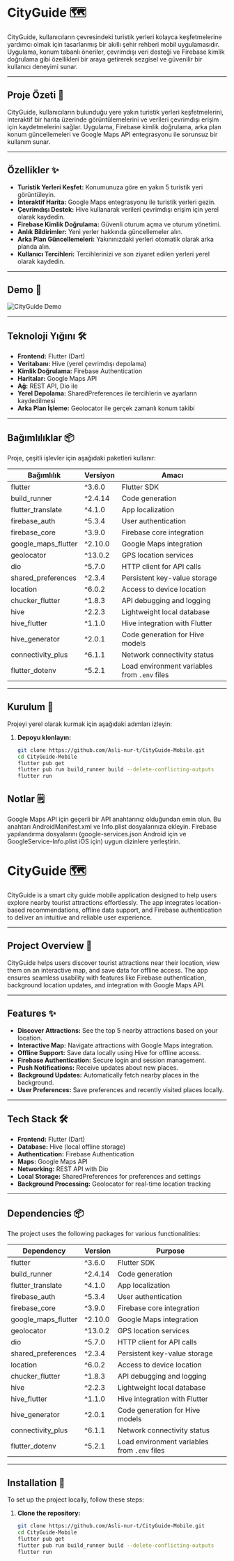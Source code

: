 


# CityGuide 🗺️

CityGuide, kullanıcıların çevresindeki turistik yerleri kolayca keşfetmelerine yardımcı olmak için tasarlanmış bir akıllı şehir rehberi mobil uygulamasıdır. Uygulama, konum tabanlı öneriler, çevrimdışı veri desteği ve Firebase kimlik doğrulama gibi özellikleri bir araya getirerek sezgisel ve güvenilir bir kullanıcı deneyimi sunar.

---

## Proje Özeti 📝
CityGuide, kullanıcıların bulunduğu yere yakın turistik yerleri keşfetmelerini, interaktif bir harita üzerinde görüntülemelerini ve verileri çevrimdışı erişim için kaydetmelerini sağlar. Uygulama, Firebase kimlik doğrulama, arka plan konum güncellemeleri ve Google Maps API entegrasyonu ile sorunsuz bir kullanım sunar.

---

## Özellikler ✨
- **Turistik Yerleri Keşfet:** Konumunuza göre en yakın 5 turistik yeri görüntüleyin.
- **İnteraktif Harita:** Google Maps entegrasyonu ile turistik yerleri gezin.
- **Çevrimdışı Destek:** Hive kullanarak verileri çevrimdışı erişim için yerel olarak kaydedin.
- **Firebase Kimlik Doğrulama:** Güvenli oturum açma ve oturum yönetimi.
- **Anlık Bildirimler:** Yeni yerler hakkında güncellemeler alın.
- **Arka Plan Güncellemeleri:** Yakınınızdaki yerleri otomatik olarak arka planda alın.
- **Kullanıcı Tercihleri:** Tercihlerinizi ve son ziyaret edilen yerleri yerel olarak kaydedin.

---

## Demo 🎥
![CityGuide Demo](assets/screenshots/demo1.gif)


---

## Teknoloji Yığını 🛠️
- **Frontend:** Flutter (Dart)
- **Veritabanı:** Hive (yerel çevrimdışı depolama)
- **Kimlik Doğrulama:** Firebase Authentication
- **Haritalar:** Google Maps API
- **Ağ:** REST API, Dio ile
- **Yerel Depolama:** SharedPreferences ile tercihlerin ve ayarların kaydedilmesi
- **Arka Plan İşleme:** Geolocator ile gerçek zamanlı konum takibi

---

## Bağımlılıklar 📦
Proje, çeşitli işlevler için aşağıdaki paketleri kullanır:


| Bağımlılık                | Versiyon   | Amacı                                                    |
|---------------------------|-----------|------------------------------------------------------------|
| flutter                   | ^3.6.0    | Flutter SDK                                                |
| build_runner              | ^2.4.14   | Code generation                                            |
| flutter_translate         | ^4.1.0    | App localization                                           |
| firebase_auth             | ^5.3.4    | User authentication                                        |
| firebase_core             | ^3.9.0    | Firebase core integration                                  |
| google_maps_flutter       | ^2.10.0   | Google Maps integration                                    |
| geolocator                | ^13.0.2   | GPS location services                                      |
| dio                       | ^5.7.0    | HTTP client for API calls                                  |
| shared_preferences        | ^2.3.4    | Persistent key-value storage                               |
| location                  | ^6.0.2    | Access to device location                                  |
| chucker_flutter           | ^1.8.3    | API debugging and logging                                  |
| hive                      | ^2.2.3    | Lightweight local database                                 |
| hive_flutter              | ^1.1.0    | Hive integration with Flutter                              |
| hive_generator            | ^2.0.1    | Code generation for Hive models                           |
| connectivity_plus         | ^6.1.1    | Network connectivity status                               |
| flutter_dotenv            | ^5.2.1    | Load environment variables from `.env` files              |

---

## Kurulum 🚀
Projeyi yerel olarak kurmak için aşağıdaki adımları izleyin:

1. **Depoyu klonlayın:**
   ```bash
   git clone https://github.com/Asli-nur-t/CityGuide-Mobile.git
   cd CityGuide-Mobile
   flutter pub get
   flutter pub run build_runner build --delete-conflicting-outputs
   flutter run

## Notlar 🗒️
Google Maps API için geçerli bir API anahtarınız olduğundan emin olun. Bu anahtarı AndroidManifest.xml ve Info.plist dosyalarınıza ekleyin.
Firebase yapılandırma dosyalarını (google-services.json Android için ve GoogleService-Info.plist iOS için) uygun dizinlere yerleştirin.



<!-- Eng -->
# CityGuide 🗺️

CityGuide is a smart city guide mobile application designed to help users explore nearby tourist attractions effortlessly. The app integrates location-based recommendations, offline data support, and Firebase authentication to deliver an intuitive and reliable user experience.

---

## Project Overview 📝
CityGuide helps users discover tourist attractions near their location, view them on an interactive map, and save data for offline access. The app ensures seamless usability with features like Firebase authentication, background location updates, and integration with Google Maps API.

---

## Features ✨
- **Discover Attractions:** See the top 5 nearby attractions based on your location.
- **Interactive Map:** Navigate attractions with Google Maps integration.
- **Offline Support:** Save data locally using Hive for offline access.
- **Firebase Authentication:** Secure login and session management.
- **Push Notifications:** Receive updates about new places.
- **Background Updates:** Automatically fetch nearby places in the background.
- **User Preferences:** Save preferences and recently visited places locally.

---

## Tech Stack 🛠️
- **Frontend:** Flutter (Dart)
- **Database:** Hive (local offline storage)
- **Authentication:** Firebase Authentication
- **Maps:** Google Maps API
- **Networking:** REST API with Dio
- **Local Storage:** SharedPreferences for preferences and settings
- **Background Processing:** Geolocator for real-time location tracking

---

## Dependencies 📦
The project uses the following packages for various functionalities:

| Dependency                | Version   | Purpose                                                    |
|---------------------------|-----------|------------------------------------------------------------|
| flutter                   | ^3.6.0    | Flutter SDK                                                |
| build_runner              | ^2.4.14   | Code generation                                            |
| flutter_translate         | ^4.1.0    | App localization                                           |
| firebase_auth             | ^5.3.4    | User authentication                                        |
| firebase_core             | ^3.9.0    | Firebase core integration                                  |
| google_maps_flutter       | ^2.10.0   | Google Maps integration                                    |
| geolocator                | ^13.0.2   | GPS location services                                      |
| dio                       | ^5.7.0    | HTTP client for API calls                                  |
| shared_preferences        | ^2.3.4    | Persistent key-value storage                               |
| location                  | ^6.0.2    | Access to device location                                  |
| chucker_flutter           | ^1.8.3    | API debugging and logging                                  |
| hive                      | ^2.2.3    | Lightweight local database                                 |
| hive_flutter              | ^1.1.0    | Hive integration with Flutter                              |
| hive_generator            | ^2.0.1    | Code generation for Hive models                           |
| connectivity_plus         | ^6.1.1    | Network connectivity status                               |
| flutter_dotenv            | ^5.2.1    | Load environment variables from `.env` files              |

---

## Installation 🚀
To set up the project locally, follow these steps:

1. **Clone the repository:**
   ```bash
   git clone https://github.com/Asli-nur-t/CityGuide-Mobile.git
   cd CityGuide-Mobile
   flutter pub get
   flutter pub run build_runner build --delete-conflicting-outputs
   flutter run

